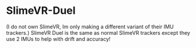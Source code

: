 # SlimeVR-Duel
(I do not own SlimeVR, Im only making a different variant of their IMU trackers.)   SlimeVR Duel is the same as normal SlimeVR trackers except they use 2 IMUs to help with drift and accuracy!
